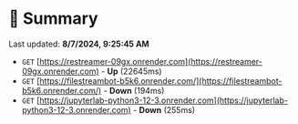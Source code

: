 # 📖 Summary
Last updated: **8/7/2024, 9:25:45 AM**

- `GET` [https://restreamer-09gx.onrender.com](https://restreamer-09gx.onrender.com) - **Up** (22645ms)
- `GET` [https://filestreambot-b5k6.onrender.com/](https://filestreambot-b5k6.onrender.com/) - **Down** (194ms)
- `GET` [https://jupyterlab-python3-12-3.onrender.com](https://jupyterlab-python3-12-3.onrender.com) - **Down** (255ms)
